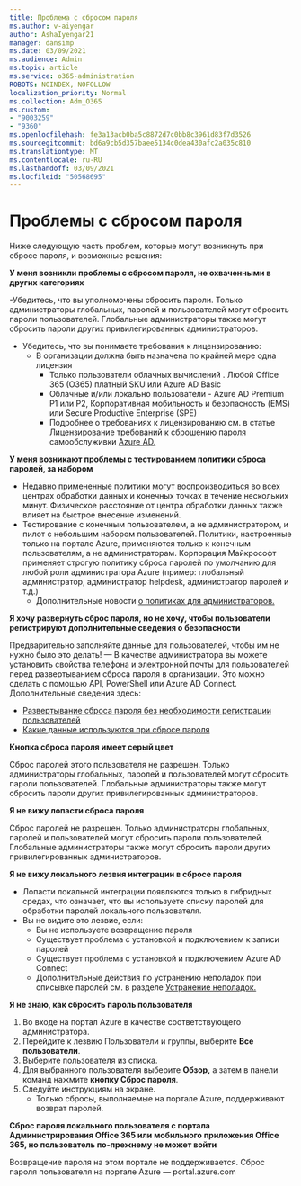 ```yaml
---
title: Проблема с сбросом пароля
ms.author: v-aiyengar
author: AshaIyengar21
manager: dansimp
ms.date: 03/09/2021
ms.audience: Admin
ms.topic: article
ms.service: o365-administration
ROBOTS: NOINDEX, NOFOLLOW
localization_priority: Normal
ms.collection: Adm_O365
ms.custom:
- "9003259"
- "9360"
ms.openlocfilehash: fe3a13acb0ba5c8872d7c0bb8c3961d83f7d3526
ms.sourcegitcommit: bd6a9cb5d357baee5134c0dea430afc2a035c810
ms.translationtype: MT
ms.contentlocale: ru-RU
ms.lasthandoff: 03/09/2021
ms.locfileid: "50568695"
---
```

# <a name="problems-resetting-password"></a>Проблемы с сбросом пароля

Ниже следующую часть проблем, которые могут возникнуть при сбросе пароля, и возможные решения:

**У меня возникли проблемы с сбросом пароля, не охваченными в других категориях**

-Убедитесь, что вы уполномочены сбросить пароли. Только администраторы глобальных, паролей и пользователей могут сбросить пароли пользователей. Глобальные администраторы также могут сбросить пароли других привилегированных администраторов.
- Убедитесь, что вы понимаете требования к лицензированию:
    - В организации должна быть назначена по крайней мере одна лицензия
        - Только пользователи облачных вычислений . Любой Office 365 (O365) платный SKU или Azure AD Basic
        - Облачные и/или локально пользователи - Azure AD Premium P1 или P2, Корпоративная мобильность и безопасность (EMS) или Secure Productive Enterprise (SPE)
        - Подробнее о требованиях к лицензированию см. в статье Лицензирование требований к сброшению пароля самообслуживки [Azure AD.](https://docs.microsoft.com/azure/active-directory/active-directory-passwords-licensing?WT.mc_id=Portal-Microsoft_Azure_Support)

**У меня возникают проблемы с тестированием политики сброса паролей, за набором**

- Недавно примененные политики могут воспроизводиться во всех центрах обработки данных и конечных точках в течение нескольких минут. Физическое расстояние от центра обработки данных также влияет на быстрое внесение изменений.
- Тестирование с конечным пользователем, а не администратором, и пилот с небольшим набором пользователей. Политики, настроенные только на портале Azure, применяются только к конечным пользователям, а не администраторам. Корпорация Майкрософт применяет строгую политику сброса паролей по умолчанию для любой роли администратора Azure (пример: глобальный администратор, администратор helpdesk, администратор паролей и т.д.)
    - Дополнительные новости [о политиках для администраторов.](https://docs.microsoft.com/azure/active-directory/active-directory-passwords-policy?WT.mc_id=Portal-Microsoft_Azure_Support#administrator-password-policy-differences)

**Я хочу развернуть сброс пароля, но не хочу, чтобы пользователи регистрируют дополнительные сведения о безопасности**

Предварительно заполняйте данные для пользователей, чтобы им не нужно было это делать! — В качестве администратора вы можете установить свойства телефона и электронной почты для пользователей перед развертыванием сброса пароля в организации. Это можно сделать с помощью API, PowerShell или Azure AD Connect. Дополнительные сведения здесь:
- [Развертывание сброса пароля без необходимости регистрации пользователей](https://docs.microsoft.com/azure/active-directory/active-directory-passwords-policy?WT.mc_id=Portal-Microsoft_Azure_Support#administrator-password-policy-differences)
- [Какие данные используются при сбросе пароля](https://docs.microsoft.com/azure/active-directory/active-directory-passwords-data?WT.mc_id=Portal-Microsoft_Azure_Support)

**Кнопка сброса пароля имеет серый цвет**

Сброс паролей этого пользователя не разрешен. Только администраторы глобальных, паролей и пользователей могут сбросить пароли пользователей. Глобальные администраторы также могут сбросить пароли других привилегированных администраторов.

**Я не вижу лопасти сброса пароля**

Сброс паролей не разрешен. Только администраторы глобальных, паролей и пользователей могут сбросить пароли пользователей. Глобальные администраторы также могут сбросить пароли других привилегированных администраторов.

**Я не вижу локального лезвия интеграции в сбросе пароля**

- Лопасти локальной интеграции появляются только в гибридных средах, что означает, что вы используете списку паролей для обработки паролей локального пользователя.
- Вы не видите это лезвие, если:
    - Вы не используете возвращение пароля
    - Существует проблема с установкой и подключением к записи паролей
    - Существует проблема с установкой и подключением Azure AD Connect
    - Дополнительные действия по устранению неполадок при списывке паролей см. в разделе [Устранение неполадок.](https://docs.microsoft.com/azure/active-directory/active-directory-passwords-data?WT.mc_id=Portal-Microsoft_Azure_Support)

**Я не знаю, как сбросить пароль пользователя**

1. Во входе на портал Azure в качестве соответствующего администратора.
1. Перейдите к лезвию Пользователи и группы, выберите **Все пользователи**.
1. Выберите пользователя из списка.
1. Для выбранного пользователя выберите **Обзор,** а затем в панели команд нажмите **кнопку Сброс пароля**.
1. Следуйте инструкциям на экране.
    - Только сбросы, выполняемые на портале Azure, поддерживают возврат паролей.

**Сброс пароля локального пользователя с портала Администрирования Office 365 или мобильного приложения Office 365, но пользователь по-прежнему не может войти**

Возвращение пароля на этом портале не поддерживается. Сброс пароля пользователя на портале Azure — portal.azure.com

